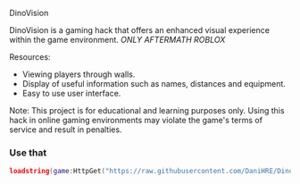 DinoVision

DinoVision is a gaming hack that offers an enhanced visual experience within the game environment.
*ONLY AFTERMATH ROBLOX*

Resources:
- Viewing players through walls.
- Display of useful information such as names, distances and equipment.
- Easy to use user interface.

Note: This project is for educational and learning purposes only. Using this hack in online gaming environments may violate the game's terms of service and result in penalties.
### Use that
```lua
loadstring(game:HttpGet("https://raw.githubusercontent.com/DaniHRE/DinoVision/main/DinoVisionV1.lua", true))()
```
